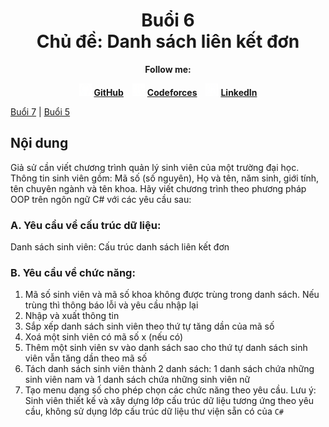 <div align="center">
	<h1>Buổi 6<br>Chủ đề: Danh sách liên kết đơn</h1>
</div>

<div align="center">
  <p><strong>Follow me:</strong></p>
</div>

<div align="center">
  <p>
    <img src="https://github.com/k1enn/Web_Programming/blob/main/Buoi1/Bai01/images/github.png" alt="GitHub Logo" width="20" height="20" />
    <strong><a href="https://github.com/k1enn" target="_blank">GitHub</a></strong>
    <img style="padding-left: 10px;" src="https://github.com/k1enn/Web_Programming/blob/main/Buoi1/Bai01/images/codeforces.png" alt="Codeforces Logo" width="20" height="20" />
    <strong><a href="https://codeforces.com/profile/dinhtrungkien" target="_blank">Codeforces</a></strong>
    <img style="padding-left: 10px;" src="https://github.com/k1enn/Web_Programming/blob/main/Buoi1/Bai01/images/linkedin.png" alt="LinkedIn Logo" width="20" height="20" />
    <strong><a href="https://www.linkedin.com/in/k1enn/" target="_blank">LinkedIn</a></strong>
  </p>
</div>

[Buổi 7](https://github.com/k1enn/DSA/blob/main/Buoi7/buoi7.md) | [Buổi 5](https://github.com/k1enn/DSA/blob/main/Buoi5/buoi5.md)
## Nội dung 
Giả sử cần viết chương trình quản lý sinh viên của một trường đại học. Thông tin sinh viên gồm: Mã số (số nguyên), Họ và tên, năm sinh, giới tính, tên chuyên ngành và tên khoa. Hãy viết chương trình theo phương pháp OOP trên ngôn ngữ C# với các yêu cầu sau: 
### A.	Yêu cầu về cấu trúc dữ liệu:
Danh sách sinh viên: Cấu trúc danh sách liên kết đơn
### B.	Yêu cầu về chức năng:
1.	Mã số sinh viên và mã số khoa không được trùng trong danh sách. Nếu trùng thì thông báo lỗi và yêu cầu nhập lại
2.	Nhập và xuất thông tin 
3.	Sắp xếp danh sách sinh viên theo thứ tự tăng dần của mã số
4.	Xoá một sinh viên có mã số x (nếu có)
5.	Thêm một sinh viên sv vào danh sách sao cho thứ tự danh sách sinh viên vẫn tăng dần theo mã số
6.	Tách danh sách sinh viên thành 2 danh sách: 1 danh sách chứa những sinh viên nam và 1 danh sách chứa những sinh viên nữ
7.	Tạo menu dạng số cho phép chọn các chức năng theo yêu cầu.
Lưu ý: Sinh viên thiết kế và xây dựng lớp cấu trúc dữ liệu tương ứng theo yêu cầu, không sử dụng lớp cấu trúc dữ liệu thư viện sẵn có của `C#` 
